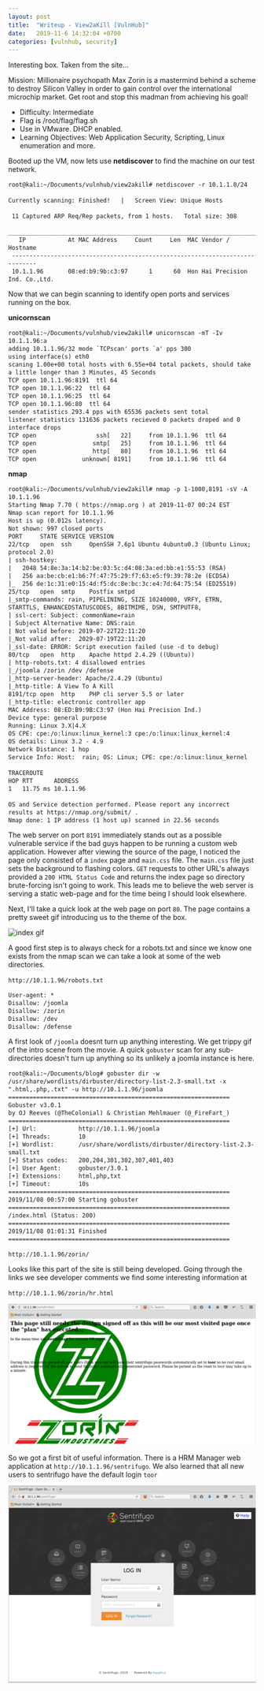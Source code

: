 ```yaml
---
layout: post
title:  "Writeup - View2aKill [VulnHub]"
date:   2019-11-6 14:32:04 +0700
categories: [vulnhub, security]
---
```

Interesting box. Taken from the site...


Mission: Millionaire psychopath Max Zorin is a mastermind behind a scheme to destroy Silicon Valley in order to gain control over the international microchip market. Get root and stop this madman from achieving his goal!

* Difficulty: Intermediate
* Flag is /root/flag/flag.sh
* Use in VMware. DHCP enabled.
* Learning Objectives: Web Application Security, Scripting, Linux enumeration and more.

Booted up the VM, now lets use **netdiscover** to find the machine on our test network.

```
root@kali:~/Documents/vulnhub/view2akill# netdiscover -r 10.1.1.0/24

Currently scanning: Finished!   |   Screen View: Unique Hosts                                                                            
                                                                                                                                          
 11 Captured ARP Req/Rep packets, from 1 hosts.   Total size: 308                                                                       
 _____________________________________________________________________________
   IP            At MAC Address     Count     Len  MAC Vendor / Hostname      
 -----------------------------------------------------------------------------                                                      
 10.1.1.96       08:ed:b9:9b:c3:97      1      60  Hon Hai Precision Ind. Co.,Ltd.                                                        
```

Now that we can begin scanning to identify open ports and services running on the box.

**unicornscan**
```
root@kali:~/Documents/vulnhub/view2akill# unicornscan -mT -Iv 10.1.1.96:a 
adding 10.1.1.96/32 mode `TCPscan' ports `a' pps 300
using interface(s) eth0
scaning 1.00e+00 total hosts with 6.55e+04 total packets, should take a little longer than 3 Minutes, 45 Seconds
TCP open 10.1.1.96:8191  ttl 64
TCP open 10.1.1.96:22  ttl 64
TCP open 10.1.1.96:25  ttl 64
TCP open 10.1.1.96:80  ttl 64
sender statistics 293.4 pps with 65536 packets sent total
listener statistics 131636 packets recieved 0 packets droped and 0 interface drops
TCP open	             ssh[   22]		from 10.1.1.96  ttl 64 
TCP open	            smtp[   25]		from 10.1.1.96  ttl 64 
TCP open	            http[   80]		from 10.1.1.96  ttl 64 
TCP open	         unknown[ 8191]		from 10.1.1.96  ttl 64 
```
**nmap**

```
root@kali:~/Documents/vulnhub/view2akill# nmap -p 1-1000,8191 -sV -A 10.1.1.96  
Starting Nmap 7.70 ( https://nmap.org ) at 2019-11-07 00:24 EST
Nmap scan report for 10.1.1.96
Host is up (0.012s latency).
Not shown: 997 closed ports
PORT     STATE SERVICE VERSION
22/tcp   open  ssh     OpenSSH 7.6p1 Ubuntu 4ubuntu0.3 (Ubuntu Linux; protocol 2.0)
| ssh-hostkey: 
|   2048 54:8e:3a:14:b2:be:03:5c:d4:08:3a:ed:bb:e1:55:53 (RSA)
|   256 aa:be:cb:e1:b6:7f:47:75:29:f7:63:e5:f9:39:78:2e (ECDSA)
|_  256 de:1c:31:e0:15:4d:f5:dc:8e:bc:3c:e4:7d:64:75:54 (ED25519)
25/tcp   open  smtp    Postfix smtpd
|_smtp-commands: rain, PIPELINING, SIZE 10240000, VRFY, ETRN, STARTTLS, ENHANCEDSTATUSCODES, 8BITMIME, DSN, SMTPUTF8, 
| ssl-cert: Subject: commonName=rain
| Subject Alternative Name: DNS:rain
| Not valid before: 2019-07-22T22:11:20
|_Not valid after:  2029-07-19T22:11:20
|_ssl-date: ERROR: Script execution failed (use -d to debug)
80/tcp   open  http    Apache httpd 2.4.29 ((Ubuntu))
| http-robots.txt: 4 disallowed entries 
|_/joomla /zorin /dev /defense
|_http-server-header: Apache/2.4.29 (Ubuntu)
|_http-title: A View To A Kill
8191/tcp open  http    PHP cli server 5.5 or later
|_http-title: electronic controller app
MAC Address: 08:ED:B9:9B:C3:97 (Hon Hai Precision Ind.)
Device type: general purpose
Running: Linux 3.X|4.X
OS CPE: cpe:/o:linux:linux_kernel:3 cpe:/o:linux:linux_kernel:4
OS details: Linux 3.2 - 4.9
Network Distance: 1 hop
Service Info: Host:  rain; OS: Linux; CPE: cpe:/o:linux:linux_kernel

TRACEROUTE
HOP RTT      ADDRESS
1   11.75 ms 10.1.1.96

OS and Service detection performed. Please report any incorrect results at https://nmap.org/submit/ .
Nmap done: 1 IP address (1 host up) scanned in 22.56 seconds
```

The web server on port `8191` immediately stands out as a possible vulnerable service if the bad guys happen to be running a custom web application. However after viewing the source of the page, I noticed the page only consisted of a `index` page and `main.css` file. The `main.css` file just sets the background to flashing colors. `GET` requests to other URL's always provided a `200 HTML Status Code` and returns the index page so directory brute-forcing isn't going to work. This leads me to believe the web server is serving a static web-page and for the time being I should look elsewhere. 

Next, I'll take a quick look at the web page on port `80`. The page contains a pretty sweet gif introducing us to the theme of the box.

![index gif](https://raw.githubusercontent.com/rmaund/rmaund.github.io/master/static/img/_posts/view2akill/view14.gif)

A good first step is to always check for a robots.txt and since we know one exists from the nmap scan we can take a look at some of the web directories.

`http://10.1.1.96/robots.txt`
```
User-agent: *
Disallow: /joomla
Disallow: /zorin
Disallow: /dev
Disallow: /defense
```

A first look of `/joomla` doesnt turn up anything interesting. We get trippy gif of the intro scene from the movie. A quick `gobuster` scan for any sub-directories doesn't turn up anything so its unlikely a joomla instance is here.

```
root@kali:~/Documents/blog# gobuster dir -w /usr/share/wordlists/dirbuster/directory-list-2.3-small.txt -x ".html,.php,.txt" -u http://10.1.1.96/joomla
===============================================================
Gobuster v3.0.1
by OJ Reeves (@TheColonial) & Christian Mehlmauer (@_FireFart_)
===============================================================
[+] Url:            http://10.1.1.96/joomla
[+] Threads:        10
[+] Wordlist:       /usr/share/wordlists/dirbuster/directory-list-2.3-small.txt
[+] Status codes:   200,204,301,302,307,401,403
[+] User Agent:     gobuster/3.0.1
[+] Extensions:     html,php,txt
[+] Timeout:        10s
===============================================================
2019/11/08 00:57:00 Starting gobuster
===============================================================
/index.html (Status: 200)
===============================================================
2019/11/08 01:01:31 Finished
===============================================================

```
`http://10.1.1.96/zorin/`

Looks like this part of the site is still being developed. Going through the links we see developer comments we find some interesting information at 

`http://10.1.1.96/zorin/hr.html`

![index gif](https://raw.githubusercontent.com/rmaund/rmaund.github.io/master/static/img/_posts/view2akill/z1.png)

So we got a first bit of useful information. There is a HRM Manager web application at `http://10.1.1.96/sentrifugo`. We also learned that all new users to sentrifugo have the default login `toor`

![index gif](https://raw.githubusercontent.com/rmaund/rmaund.github.io/master/static/img/_posts/view2akill/sentrifugo-login.png)



